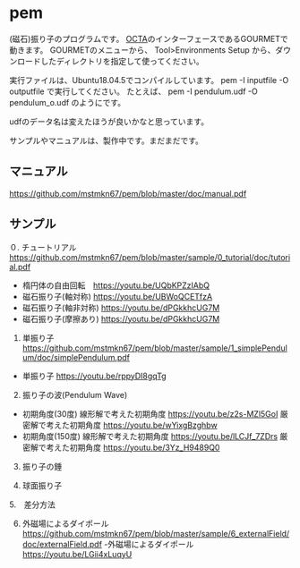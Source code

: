 # pem

(磁石)振り子のプログラムです。
[OCTA](http://octa.jp/)のインターフェースであるGOURMETで動きます。
GOURMETのメニューから、
Tool>Environments Setup
から、ダウンロードしたディレクトリを指定して使ってください。

実行ファイルは、Ubuntu18.04.5でコンパイルしています。
pem -I inputfile -O outputfile
で実行してください。
たとえば、
pem -I pendulum.udf -O pendulum_o.udf
のようにです。

udfのデータ名は変えたほうが良いかなと思っています。

サンプルやマニュアルは、製作中です。まだまだです。

## マニュアル
https://github.com/mstmkn67/pem/blob/master/doc/manual.pdf

## サンプル
０. チュートリアル https://github.com/mstmkn67/pem/blob/master/sample/0_tutorial/doc/tutorial.pdf
- 楕円体の自由回転　https://youtu.be/UQbKPZzIAbQ
- 磁石振り子(軸対称) https://youtu.be/UBWoQCETfzA
- 磁石振り子(軸非対称) https://youtu.be/dPGkkhcUG7M
- 磁石振り子(摩擦あり) https://youtu.be/dPGkkhcUG7M

1. 単振り子 https://github.com/mstmkn67/pem/blob/master/sample/1_simplePendulum/doc/simplePendulum.pdf
- 単振り子 https://youtu.be/rppyDI8gqTg

2. 振り子の波(Pendulum Wave)
- 初期角度(30度)
線形解で考えた初期角度 https://youtu.be/z2s-MZl5GoI
厳密解で考えた初期角度 https://youtu.be/wYixgBzghbw
- 初期角度(150度)
線形解で考えた初期角度 https://youtu.be/lLCJf_7ZDrs
厳密解で考えた初期角度 https://youtu.be/3Yz_H9489Q0

3. 振り子の錘

4. 球面振り子

5.　差分方法

6. 外磁場によるダイポール https://github.com/mstmkn67/pem/blob/master/sample/6_externalField/doc/externalField.pdf
-外磁場によるダイポール　https://youtu.be/LGii4xLuqyU
